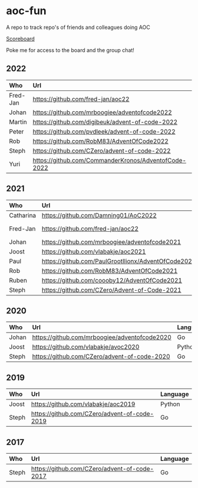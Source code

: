 # aoc-fun

A repo to track repo's of friends and colleagues doing AOC

[Scoreboard](https://adventofcode.com/2022/leaderboard/private/view/792151?order=stars)

Poke me for access to the board and the group chat!

## 2022

| Who      | Url                                                  | Language      |
|:---------|:-----------------------------------------------------|:--------------|
| Fred-Jan | https://github.com/fred-jan/aoc22                    | PHP / Haskell |
| Johan    | https://github.com/mrboogiee/adventofcode2022        | Go            |
| Martin   | https://github.com/digibeuk/advent-of-code-2022      | PHP           |
| Peter    | https://github.com/pvdleek/advent-of-code-2022       | PHP           |
| Rob      | https://github.com/RobM83/AdventOfCode2022           | Go            |
| Steph    | https://github.com/CZero/advent-of-code-2022         | Go            |
| Yuri     | https://github.com/CommanderKronos/AdventofCode-2022 | Rust          |

## 2021

| Who       | Url                                                 | Language      |
|:----------|:----------------------------------------------------|:--------------|
| Catharina | https://github.com/Damning01/AoC2022                | C++           |
| Fred-Jan  | https://github.com/fred-jan/aoc22                   | PHP / Haskell |
| Johan     | https://github.com/mrboogiee/adventofcode2021       | Go            |
| Joost     | https://github.com/vlabakje/aoc2021                 | Python        |
| Paul      | https://github.com/PaulGrootIlionx/AdventOfCode2021 | SQL           |
| Rob       | https://github.com/RobM83/AdventOfCode2021          | Go            |
| Ruben     | https://github.com/coooby12/AdventOfCode2021        | Python        |
| Steph     | https://github.com/CZero/Advent-of-Code-2021        | Go            |

## 2020

| Who   | Url                                           | Language |
|:------|:----------------------------------------------|:---------|
| Johan | https://github.com/mrboogiee/adventofcode2020 | Go       |
| Joost | https://github.com/vlabakje/avoc2020          | Python   |
| Steph | https://github.com/CZero/advent-of-code-2020  | Go       |

## 2019

| Who   | Url                                          | Language |
|:------|:---------------------------------------------|:---------|
| Joost | https://github.com/vlabakje/aoc2019          | Python   |
| Steph | https://github.com/CZero/advent-of-code-2019 | Go       |

## 2017

| Who   | Url                                          | Language |
|:------|:---------------------------------------------|:---------|
| Steph | https://github.com/CZero/advent-of-code-2017 | Go       |
